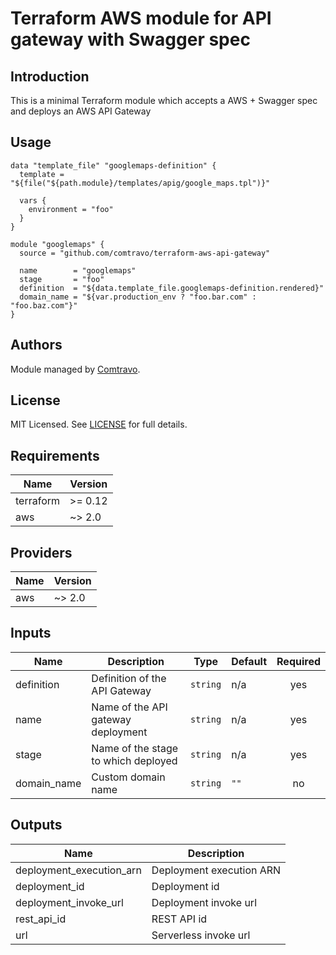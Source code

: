 # Terraform AWS module for API gateway with Swagger spec

## Introduction  
This is a minimal Terraform module which accepts a AWS + Swagger spec and deploys an AWS API Gateway

## Usage

```hcl
data "template_file" "googlemaps-definition" {
  template = "${file("${path.module}/templates/apig/google_maps.tpl")}"

  vars {
    environment = "foo"
  }
}

module "googlemaps" {
  source = "github.com/comtravo/terraform-aws-api-gateway"

  name        = "googlemaps"
  stage       = "foo"
  definition  = "${data.template_file.googlemaps-definition.rendered}"
  domain_name = "${var.production_env ? "foo.bar.com" : "foo.baz.com"}"
}
```

## Authors

Module managed by [Comtravo](https://github.com/comtravo).

License
-------

MIT Licensed. See [LICENSE](LICENSE) for full details.

## Requirements

| Name | Version |
|------|---------|
| terraform | >= 0.12 |
| aws | ~> 2.0 |

## Providers

| Name | Version |
|------|---------|
| aws | ~> 2.0 |

## Inputs

| Name | Description | Type | Default | Required |
|------|-------------|------|---------|:--------:|
| definition | Definition of the API Gateway | `string` | n/a | yes |
| name | Name of the API gateway deployment | `string` | n/a | yes |
| stage | Name of the stage to which deployed | `string` | n/a | yes |
| domain\_name | Custom domain name | `string` | `""` | no |

## Outputs

| Name | Description |
|------|-------------|
| deployment\_execution\_arn | Deployment execution ARN |
| deployment\_id | Deployment id |
| deployment\_invoke\_url | Deployment invoke url |
| rest\_api\_id | REST API id |
| url | Serverless invoke url |

